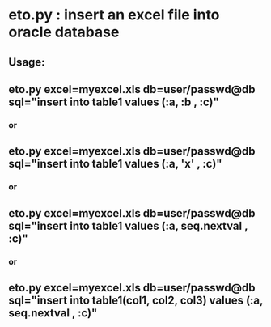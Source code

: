 eto.py : insert an excel file into oracle database
============
## Usage:
##   eto.py excel=myexcel.xls db=user/passwd@db sql="insert into  table1 values (:a, :b , :c)"
### or
##   eto.py excel=myexcel.xls db=user/passwd@db sql="insert into  table1 values (:a, 'x' , :c)"
### or
##   eto.py excel=myexcel.xls db=user/passwd@db sql="insert into  table1 values (:a, seq.nextval , :c)"
### or 
##   eto.py excel=myexcel.xls db=user/passwd@db sql="insert into  table1(col1, col2, col3) values (:a, seq.nextval , :c)"
##  
